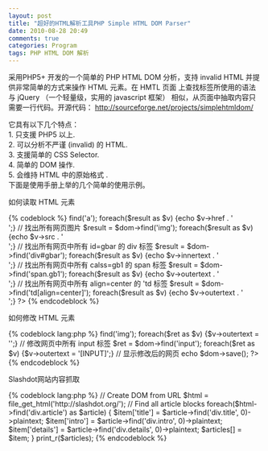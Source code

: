 ```yaml
---
layout: post
title: "超好的HTML解析工具PHP Simple HTML DOM Parser"
date: 2010-08-28 20:49
comments: true
categories: Program
tags: PHP HTML DOM 解析
---
```

<p>采用PHP5+ 开发的一个简单的 PHP HTML DOM 分析，支持 invalid HTML 并提供非常简单的方式来操作 HTML 元素。在 HMTL 页面
上查找标签所使用的语法与 jQuery （一个轻量级，实用的 javascript 框架） 相似，从页面中抽取内容只需要一行代码。开源代码：
<a href="http://sourceforge.net/projects/simplehtmldom/">http://sourceforge.net/projects/simplehtmldom/</a> </p>

<p>它具有以下几个特点：</br>
1. 只支援 PHP5 以上. </br>
2. 可以分析不严谨 (invalid) 的 HTML. </br>
3. 支援简单的 CSS Selector. </br>
4. 简单的 DOM 操作. </br>
5. 会维持 HTML 中的原始格式 .</br>
下面是使用手册上举的几个简单的使用示例。</p>
<!--more-->
<p>如何读取 HTML 元素 </p>
{% codeblock %}
<? 
include('html_dom_parser.php');
$dom = file_get_dom('http://www.google.com/');
// 找出所有网页连结 
$result = $dom->find('a'); 
foreach($result as $v) {echo $v->href . '<br>';}
// 找出所有网页图片 
$result = $dom->find('img'); 
foreach($result as $v) {echo $v->src . '<br>';}
// 找出所有网页中所有 id=gbar 的 div 标签 
$result = $dom->find('div#gbar'); 
foreach($result as $v) {echo $v->innertext . '<br>';}
// 找出所有网页中所有 calss=gb1 的 span 标签 
$result = $dom->find('span.gb1'); 
foreach($result as $v) {echo $v->outertext . '<br>';}
// 找出所有网页中所有 align=center 的 'td 标签 
$result = $dom->find('td[align=center]'); 
foreach($result as $v) {echo $v->outertext . '<br>';} 
?>
{% endcodeblock %}

<p>如何修改 HTML 元素 </p>
{% codeblock lang:php %}
<? 
include('html_dom_parser.php');
$dom = file_get_dom('http://www.google.com/');
// 移除网页中所有图片 
$ret = $dom->find('img'); 
foreach($ret as $v) {$v->outertext = '';}
// 修改网页中所有 input 标签 
$ret = $dom->find('input'); 
foreach($ret as $v) {$v->outertext = '[INPUT]';}
// 显示修改后的网页 
echo $dom->save(); 
?>
{% endcodeblock %}

<p>Slashdot网站内容抓取</p>
{% codeblock lang:php %}
// Create DOM from URL
$html = file_get_html('http://slashdot.org/');
// Find all article blocks
foreach($html->find('div.article') as $article) {
    $item['title']     = $article->find('div.title', 0)->plaintext;
    $item['intro']    = $article->find('div.intro', 0)->plaintext;
    $item['details'] = $article->find('div.details', 0)->plaintext;
    $articles[] = $item;
}
print_r($articles);
{% endcodeblock %}

